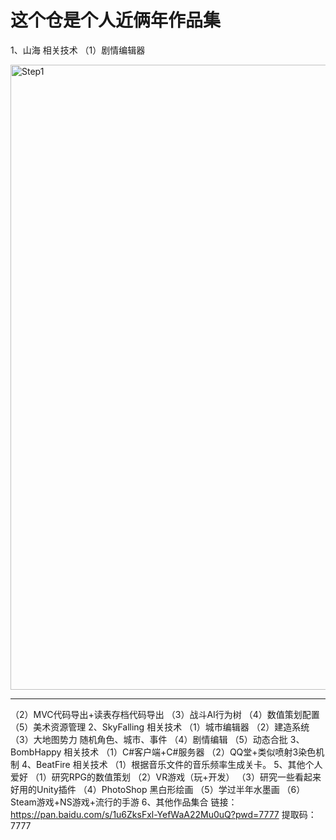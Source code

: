 # 这个仓是个人近俩年作品集
1、山海 相关技术
（1）剧情编辑器

<img src="https://github.com/DarkYtq/Introduce/tree/master/Imgs/剧情编辑器.png" width="1000" 
alt="Step1"/>

---

（2）MVC代码导出+读表存档代码导出
（3）战斗AI行为树
（4）数值策划配置
（5）美术资源管理
2、SkyFalling 相关技术
（1）城市编辑器
（2）建造系统
（3）大地图势力 随机角色、城市、事件
（4）剧情编辑
（5）动态合批
3、BombHappy 相关技术
（1）C#客户端+C#服务器
（2）QQ堂+类似喷射3染色机制
4、BeatFire 相关技术
（1）根据音乐文件的音乐频率生成关卡。
5、其他个人爱好
（1）研究RPG的数值策划
（2）VR游戏（玩+开发）
（3）研究一些看起来好用的Unity插件
（4）PhotoShop 黑白形绘画
（5）学过半年水墨画
（6）Steam游戏+NS游戏+流行的手游
6、其他作品集合
链接：https://pan.baidu.com/s/1u6ZksFxl-YefWaA22Mu0uQ?pwd=7777 
提取码：7777 
